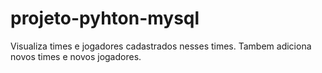 # projeto-pyhton-mysql
Visualiza times e jogadores cadastrados nesses times. Tambem adiciona novos times e novos jogadores.
